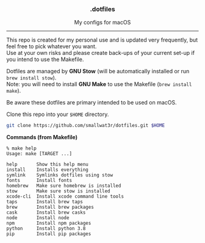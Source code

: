 <h3 align="center">.dotfiles</h3>
<p align="center">My configs for macOS</p>

---

This repo is created for my personal use and is updated very
frequently, but feel free to pick whatever you want.  
Use at your own risks and please create back-ups of your current
set-up if you intend to use the Makefile.  

Dotfiles are managed by **GNU Stow** (will be automatically installed
or run `brew install stow`).  
Note: you will need to install **GNU Make** to use the Makefile
(`brew install make`).  

Be aware these dotfiles are primary intended to be used on macOS.  

Clone this repo into your `$HOME` directory.  
```sh
git clone https://github.com/smallwat3r/dotfiles.git $HOME
```

**Commands (from Makefile)**

```console
% make help
Usage: make [TARGET ...]

help       Show this help menu
install    Installs everything
symlink    Symlinks dotfiles using stow
fonts      Install fonts
homebrew   Make sure homebrew is installed
stow       Make sure stow is installed
xcode-cli  Install xcode command line tools
taps       Install brew taps
brew       Install brew packages
cask       Install brew casks
node       Install node
npm        Install npm packages
python     Install python 3.8
pip        Install pip packages
```
